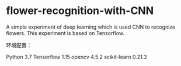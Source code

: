 # flower-recognition-with-CNN
A simple experiment of deep learning which is used CNN to recognize flowers. This experiment is based on Tensorflow.


环境配置：

Python 3.7
Tensorflow 1.15
opencv 4.5.2
scikit-learn 0.21.3
